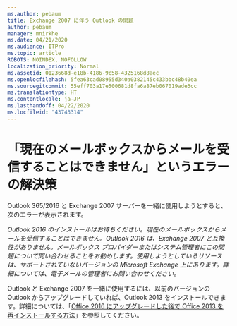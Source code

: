 ```yaml
---
ms.author: pebaum
title: Exchange 2007 に伴う Outlook の問題
author: pebaum
manager: mnirkhe
ms.date: 04/21/2020
ms.audience: ITPro
ms.topic: article
ROBOTS: NOINDEX, NOFOLLOW
localization_priority: Normal
ms.assetid: 0123668d-e18b-4186-9c58-4325168d8aec
ms.openlocfilehash: 5fea63cad08955d340a0382145c433bbc48b40ea
ms.sourcegitcommit: 55eff703a17e500681d8fa6a87eb067019ade3cc
ms.translationtype: HT
ms.contentlocale: ja-JP
ms.lasthandoff: 04/22/2020
ms.locfileid: "43743314"
---
```

# <a name="solution-for-error-you-wont-be-able-to-receive-mail-from-a-current-mailbox"></a>「現在のメールボックスからメールを受信することはできません」というエラーの解決策
Outlook 365/2016 と Exchange 2007 サーバーを一緒に使用しようとすると、次のエラーが表示されます。

*Outlook 2016 のインストールはお待ちください。現在のメールボックスからメールを受信することはできません。Outlook 2016 は、Exchange 2007 と互換性がありません。メールボックス プロバイダーまたはシステム管理者にこの問題について問い合わせることをお勧めします。使用しようとしているリソースは、サポートされていないバージョンの Microsoft Exchange 上にあります。詳細については、電子メールの管理者にお問い合わせください。*

Outlook と Exchange 2007 を一緒に使用するには、以前のバージョンの Outlook からアップグレードしていれば、Outlook 2013 をインストールできます。詳細については、「[Office 2016 にアップグレードした後で Office 2013 を再インストールする方法](https://support.office.com/article/a6ca92f4-cbb4-4609-9fdb-f8d3dd6812f3)」を参照してください。